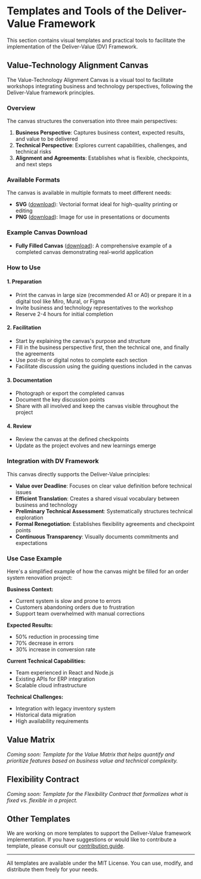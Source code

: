 # Templates and Tools of the Deliver-Value Framework

This section contains visual templates and practical tools to facilitate the implementation of the Deliver-Value (DV) Framework.

## Value-Technology Alignment Canvas

The Value-Technology Alignment Canvas is a visual tool to facilitate workshops integrating business and technology perspectives, following the Deliver-Value framework principles.

### Overview

The canvas structures the conversation into three main perspectives:

1. **Business Perspective**: Captures business context, expected results, and value to be delivered
2. **Technical Perspective**: Explores current capabilities, challenges, and technical risks
3. **Alignment and Agreements**: Establishes what is flexible, checkpoints, and next steps

### Available Formats

The canvas is available in multiple formats to meet different needs:

- **SVG** ([download](/docs/en/canvas/value-technology-alignment-canvas.svg)): Vectorial format ideal for high-quality printing or editing
- **PNG** ([download](/docs/en/canvas/value-technology-alignment-canvas.png)): Image for use in presentations or documents

### Example Canvas Download

- **Fully Filled Canvas** ([download](/docs/en/canvas/value-technology-alignment-canvas-example.png)): A comprehensive example of a completed canvas demonstrating real-world application

### How to Use

#### 1. Preparation
- Print the canvas in large size (recommended A1 or A0) or prepare it in a digital tool like Miro, Mural, or Figma
- Invite business and technology representatives to the workshop
- Reserve 2-4 hours for initial completion

#### 2. Facilitation
- Start by explaining the canvas's purpose and structure
- Fill in the business perspective first, then the technical one, and finally the agreements
- Use post-its or digital notes to complete each section
- Facilitate discussion using the guiding questions included in the canvas

#### 3. Documentation
- Photograph or export the completed canvas
- Document the key discussion points
- Share with all involved and keep the canvas visible throughout the project

#### 4. Review
- Review the canvas at the defined checkpoints
- Update as the project evolves and new learnings emerge

### Integration with DV Framework

This canvas directly supports the Deliver-Value principles:

- **Value over Deadline**: Focuses on clear value definition before technical issues
- **Efficient Translation**: Creates a shared visual vocabulary between business and technology
- **Preliminary Technical Assessment**: Systematically structures technical exploration
- **Formal Renegotiation**: Establishes flexibility agreements and checkpoint points
- **Continuous Transparency**: Visually documents commitments and expectations

### Use Case Example

Here's a simplified example of how the canvas might be filled for an order system renovation project:

**Business Context:**
- Current system is slow and prone to errors
- Customers abandoning orders due to frustration
- Support team overwhelmed with manual corrections

**Expected Results:**
- 50% reduction in processing time
- 70% decrease in errors
- 30% increase in conversion rate

**Current Technical Capabilities:**
- Team experienced in React and Node.js
- Existing APIs for ERP integration
- Scalable cloud infrastructure

**Technical Challenges:**
- Integration with legacy inventory system
- Historical data migration
- High availability requirements

## Value Matrix

*Coming soon: Template for the Value Matrix that helps quantify and prioritize features based on business value and technical complexity.*

## Flexibility Contract

*Coming soon: Template for the Flexibility Contract that formalizes what is fixed vs. flexible in a project.*

## Other Templates

We are working on more templates to support the Deliver-Value framework implementation. If you have suggestions or would like to contribute a template, please consult our [contribution guide](/deliver-value-methodology/CONTRIBUTING.md).

---

All templates are available under the MIT License. You can use, modify, and distribute them freely for your needs.

